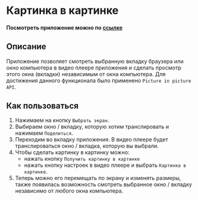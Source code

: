 # Картинка в картинке

#### Посмотреть приложение можно по [ссылке](https://li-land.github.io/Picture-in-picture/)

## Описание

Приложение позволяет смотреть выбранную вкладку браузера или окно компьютера в видео плеере приложения и сделать просмотр этого окна (вкладки) независимым от окна компьютера. Для достижения данного функционала было применено `Picture in picture API`.

## Как пользоваться

1. Нажимаем на кнопку `Выбрать экран`.
2. Выбираем окно / вкладку, которую хотим транслировать и нажимаем `Поделиться`.
3. Переходим во вкладку приложения. В видео плеере будет транслироваться окно / вкладка, которую вы выбрали.
4. Чтобы сделать картинку в картинку можно:
   - нажать кнопку `Получить картинку в картинке`
   - нажать кнопку настроек в видео плеере и выбрать `Картинка в картинке`.
5. Теперь можно его перемещать по экрану и изменять размеры, также появилась возможность смотреть выбранное окно / вкладку независимо от любого окна компьютера.
